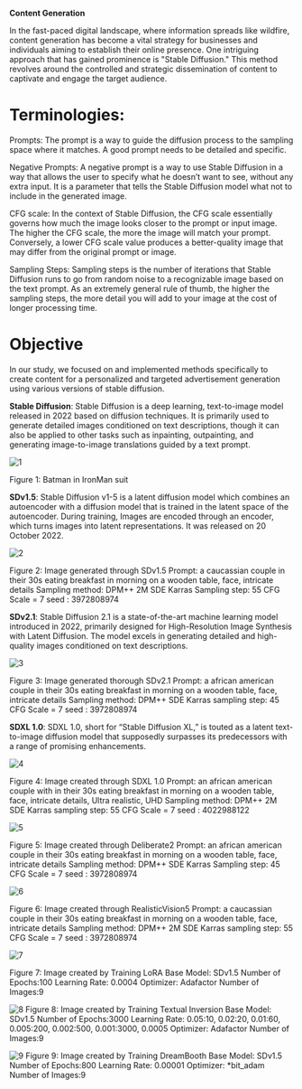 ﻿**Content Generation**

In the fast-paced digital landscape, where information spreads like wildfire, content generation has become a vital strategy for businesses and individuals aiming to establish their online presence. One intriguing approach that has gained prominence is "Stable Diffusion." This method revolves around the controlled and strategic dissemination of content to captivate and engage the target audience.

# <a name="_toc135249779"></a>Terminologies:
<a name="_toc135249780"></a>Prompts: The prompt is a way to guide the diffusion process to the sampling space where it matches. A good prompt needs to be detailed and specific.

<a name="_toc135249780"></a>Negative Prompts: A negative prompt is a way to use Stable Diffusion in a way that allows the user to specify what he doesn’t want to see, without any extra input. It is a parameter that tells the Stable Diffusion model what not to include in the generated image.

<a name="_toc135249780"></a>CFG scale: In the context of Stable Diffusion, the CFG scale essentially governs how much the image looks closer to the prompt or input image. The higher the CFG scale, the more the image will match your prompt. Conversely, a lower CFG scale value produces a better-quality image that may differ from the original prompt or image.

<a name="_toc135249780"></a>Sampling Steps: Sampling steps is the number of iterations that Stable Diffusion runs to go from random noise to a recognizable image based on the text prompt. As an extremely general rule of thumb, the higher the sampling steps, the more detail you will add to your image at the cost of longer processing time.

# <a name="_toc135249784"></a>Objective
In our study, we focused on and implemented methods specifically to create content for a personalized and targeted advertisement generation using various versions of stable diffusion.

<a name="_toc135249780"></a>**Stable Diffusion**: Stable Diffusion is a deep learning, text-to-image model released in 2022 based on diffusion techniques. It is primarily used to generate detailed images conditioned on text descriptions, though it can also be applied to other tasks such as inpainting, outpainting, and generating image-to-image translations guided by a text prompt.

![1](https://user-images.githubusercontent.com/110606035/260971587-549e4bb1-d714-4185-ba22-3323a0b4c81e.png)

Figure 1: Batman in IronMan suit

<a name="_toc135249780"></a>**SDv1.5**: Stable Diffusion v1-5 is a latent diffusion model which combines an autoencoder with a diffusion model that is trained in the latent space of the autoencoder. During training, Images are encoded through an encoder, which turns images into latent representations. It was released on 20 October 2022.

![2](https://user-images.githubusercontent.com/110606035/260971713-f10f46ec-be50-4b99-bfa8-d6995828a40b.png)

Figure 2: Image generated through SDv1.5
Prompt: a caucassian couple in their 30s eating breakfast in morning on a wooden table, face, intricate details
Sampling method: DPM++ 2M SDE Karras
Sampling step: 55
CFG Scale = 7
seed : 3972808974

<a name="_toc135249780"></a>**SDv2.1**: Stable Diffusion 2.1 is a state-of-the-art machine learning model introduced in 2022, primarily designed for High-Resolution Image Synthesis with Latent Diffusion. The model excels in generating detailed and high-quality images conditioned on text descriptions.

![3](https://user-images.githubusercontent.com/110606035/260971806-ab2da5cd-222c-4966-a6c2-a3ceaa432880.png)

Figure 3: Image generated thorough SDv2.1
Prompt: a african american couple in their 30s eating breakfast in morning on a wooden table, face, intricate details
Sampling method: DPM++ SDE Karras
sampling step: 45
CFG Scale = 7
seed : 3972808974

<a name="_toc135249780"></a>**SDXL 1.0**: SDXL 1.0, short for “Stable Diffusion XL,” is touted as a latent text-to-image diffusion model that supposedly surpasses its predecessors with a range of promising enhancements.

![4](https://user-images.githubusercontent.com/110606035/260971922-41b8bb75-d81f-4695-a6af-21cef4f1746c.png)

Figure 4: Image created through SDXL 1.0
Prompt: an african american couple with in their 30s eating breakfast in morning on a wooden table, face, intricate details, Ultra realistic, UHD
Sampling method: DPM++ 2M SDE Karras
sampling step: 55
CFG Scale = 7
seed : 4022988122

![5](https://user-images.githubusercontent.com/110606035/260972040-d866924c-15f0-4439-ace5-fe2cf9bbbb57.png)

Figure 5: Image created through Deliberate2 
Prompt: an african american couple in their 30s eating breakfast in morning on a wooden table, face, intricate details
Sampling method: DPM++ SDE Karras
Sampling step: 45
CFG Scale = 7
seed : 3972808974

![6](https://user-images.githubusercontent.com/110606035/260972209-285ef46d-1864-410b-8537-dead427e6f13.png)

Figure 6: Image created through RealisticVision5 
Prompt: a caucassian couple in their 30s eating breakfast in morning on a wooden table, face, intricate details
Sampling method: DPM++ 2M SDE Karras
sampling step: 55
CFG Scale = 7
seed : 3972808974

![7](https://user-images.githubusercontent.com/110606035/260972276-56dc72f6-2af3-4f93-8871-0fc1b67c4492.png)

Figure 7: Image created by Training LoRA
Base Model: SDv1.5
Number of Epochs:100
Learning Rate: 0.0004
Optimizer: Adafactor
Number of Images:9

![8](https://user-images.githubusercontent.com/110606035/261001686-a6cd3ecb-d6b9-45fc-9241-65b7ea437463.png)
Figure 8: Image created by Training Textual Inversion
Base Model: SDv1.5
Number of Epochs:3000
Learning Rate: 0.05:10, 0.02:20, 0.01:60, 0.005:200, 0.002:500, 0.001:3000, 0.0005
Optimizer: Adafactor
Number of Images:9

![9](https://user-images.githubusercontent.com/110606035/261001294-0b89065a-cefc-491b-9b57-ed6bdad42238.png)
Figure 9: Image created by Training DreamBooth
Base Model: SDv1.5
Number of Epochs:800
Learning Rate: 0.00001
Optimizer: *bit_adam
Number of Images:9

